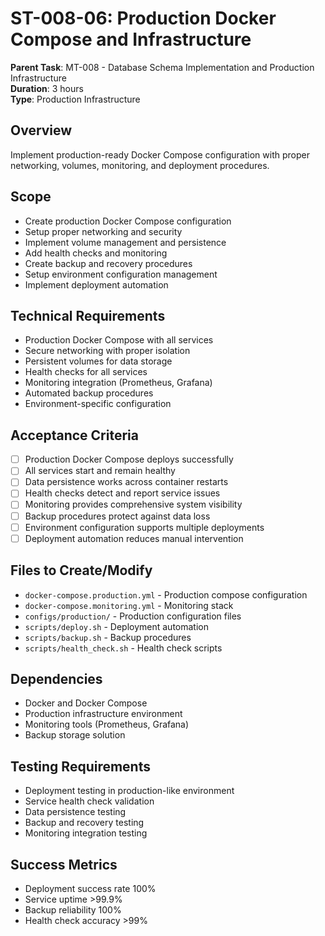 # ST-008-06: Production Docker Compose and Infrastructure

**Parent Task**: MT-008 - Database Schema Implementation and Production Infrastructure  
**Duration**: 3 hours  
**Type**: Production Infrastructure

## Overview
Implement production-ready Docker Compose configuration with proper networking, volumes, monitoring, and deployment procedures.

## Scope
- Create production Docker Compose configuration
- Setup proper networking and security
- Implement volume management and persistence
- Add health checks and monitoring
- Create backup and recovery procedures
- Setup environment configuration management
- Implement deployment automation

## Technical Requirements
- Production Docker Compose with all services
- Secure networking with proper isolation
- Persistent volumes for data storage
- Health checks for all services
- Monitoring integration (Prometheus, Grafana)
- Automated backup procedures
- Environment-specific configuration

## Acceptance Criteria
- [ ] Production Docker Compose deploys successfully
- [ ] All services start and remain healthy
- [ ] Data persistence works across container restarts
- [ ] Health checks detect and report service issues
- [ ] Monitoring provides comprehensive system visibility
- [ ] Backup procedures protect against data loss
- [ ] Environment configuration supports multiple deployments
- [ ] Deployment automation reduces manual intervention

## Files to Create/Modify
- `docker-compose.production.yml` - Production compose configuration
- `docker-compose.monitoring.yml` - Monitoring stack
- `configs/production/` - Production configuration files
- `scripts/deploy.sh` - Deployment automation
- `scripts/backup.sh` - Backup procedures
- `scripts/health_check.sh` - Health check scripts

## Dependencies
- Docker and Docker Compose
- Production infrastructure environment
- Monitoring tools (Prometheus, Grafana)
- Backup storage solution

## Testing Requirements
- Deployment testing in production-like environment
- Service health check validation
- Data persistence testing
- Backup and recovery testing
- Monitoring integration testing

## Success Metrics
- Deployment success rate 100%
- Service uptime >99.9%
- Backup reliability 100%
- Health check accuracy >99%